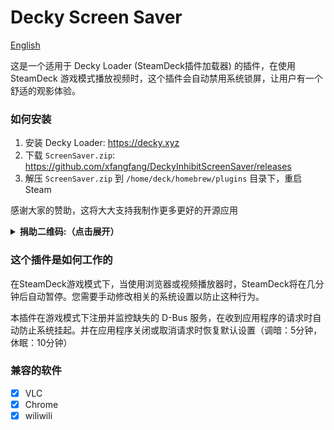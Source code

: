 # Decky Screen Saver

[English](./README.md)

这是一个适用于 Decky Loader (SteamDeck插件加载器) 的插件，在使用 SteamDeck 游戏模式播放视频时，这个插件会自动禁用系统锁屏，让用户有一个舒适的观影体验。

### 如何安装

1. 安装 Decky Loader: https://decky.xyz
2. 下载 `ScreenSaver.zip`: https://github.com/xfangfang/DeckyInhibitScreenSaver/releases
2. 解压 `ScreenSaver.zip` 到 `/home/deck/homebrew/plugins` 目录下，重启 Steam

<p>
感谢大家的赞助，这将大大支持我制作更多更好的开源应用
<details >
<summary id="sponsorships"><b>捐助二维码:（点击展开）</b></summary>
<img  width="400" src="https://xfangfang.github.io/Macast/sponsorships.png" />
</details>
</p>

### 这个插件是如何工作的

在SteamDeck游戏模式下，当使用浏览器或视频播放器时，SteamDeck将在几分钟后自动暂停。您需要手动修改相关的系统设置以防止这种行为。

本插件在游戏模式下注册并监控缺失的 D-Bus 服务，在收到应用程序的请求时自动防止系统挂起。并在应用程序关闭或取消请求时恢复默认设置（调暗：5分钟，休眠：10分钟）

### 兼容的软件
- [x] VLC
- [x] Chrome
- [x] wiliwili